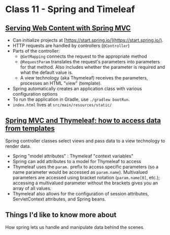 # Class 11 - Spring and Timeleaf

## [Serving Web Content with Spring MVC](https://spring.io/guides/gs/serving-web-content/)

- Can initialize projects at [https://start.spring.io/](https://start.spring.io/).
- HTTP requests are handled by controllers (`@Controller`)
- Parts of the controller:
  - `@GetMapping` connects the request to the appropriate method
  - `@RequestParam` translates the request's parameters into parameters for that method. Also includes whether the parameter is required and what the default value is.
  - A view technology (aka Thymeleaf) receives the parameters, processes an HTML "view" (template).
- Spring automatically creates an application class with various configuration options
- To run the application in Gradle, use `./gradlew bootRun`.
- `index.html` lives at `src/main/resources/static/`

## [Spring MVC and Thymeleaf: how to access data from templates](https://www.thymeleaf.org/doc/articles/springmvcaccessdata.html)

Spring controller classes select views and pass data to a view technology to render data.

- Spring "model attributes" : Thymeleaf "context variables"
- Spring can add attributes to a model for Thymeleaf to access
- Thymeleaf uses the `param.` prefix to access specific parameters (so a name parameter would be accessed as `param.name`). Multivalued parameters are accessed using bracket notation (`param.name[0]`, etc.); accessing a multivalued parameter without the brackets gives you an array of all values.
- Thymeleaf also allows for the configuration of session attributes, ServletContext attributes, and Spring beans.

## Things I'd like to know more about

How spring lets us handle and manipulate data behind the scenes.
